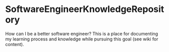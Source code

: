 # SoftwareEngineerKnowledgeRepository
How can I be a better software engineer? This is a place for documenting my learning process and knowledge while pursuing this goal (see wiki for content).
